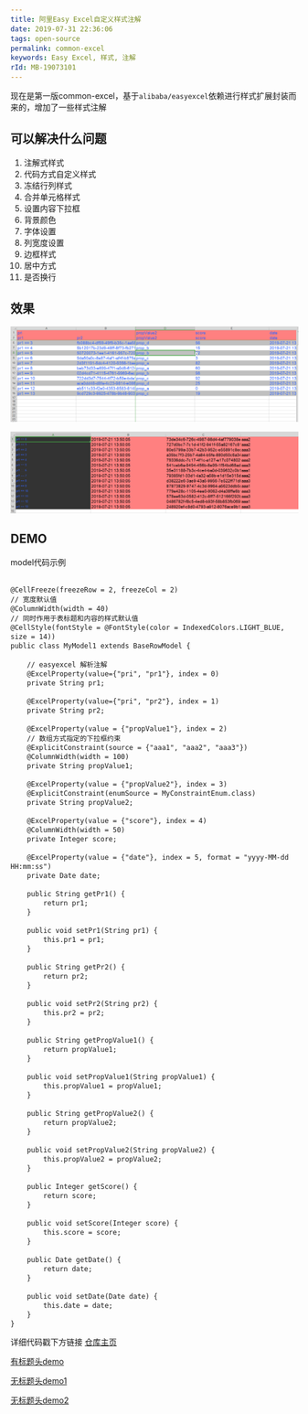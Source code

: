 ```yaml
---
title: 阿里Easy Excel自定义样式注解
date: 2019-07-31 22:36:06
tags: open-source
permalink: common-excel
keywords: Easy Excel, 样式, 注解
rId: MB-19073101
---
```


现在是第一版common-excel，基于`alibaba/easyexcel`依赖进行样式扩展封装而来的，增加了一些样式注解


## 可以解决什么问题

1. 注解式样式
2. 代码方式自定义样式
3. 冻结行列样式
4. 合并单元格样式
5. 设置内容下拉框
6. 背景颜色
7. 字体设置
8. 列宽度设置
9. 边框样式
10. 居中方式
11. 是否换行

## 效果

![img - 1](../static/MB19073101-1.png) 

![img - 2](../static/MB19073101-2.png) 

## DEMO

model代码示例

```

@CellFreeze(freezeRow = 2, freezeCol = 2)
// 宽度默认值
@ColumnWidth(width = 40)
// 同时作用于表标题和内容的样式默认值
@CellStyle(fontStyle = @FontStyle(color = IndexedColors.LIGHT_BLUE, size = 14))
public class MyModel1 extends BaseRowModel {

    // easyexcel 解析注解
    @ExcelProperty(value={"pri", "pr1"}, index = 0)
    private String pr1;

    @ExcelProperty(value={"pri", "pr2"}, index = 1)
    private String pr2;

    @ExcelProperty(value = {"propValue1"}, index = 2)
    // 数组方式指定的下拉框约束
    @ExplicitConstraint(source = {"aaa1", "aaa2", "aaa3"})
    @ColumnWidth(width = 100)
    private String propValue1;

    @ExcelProperty(value = {"propValue2"}, index = 3)
    @ExplicitConstraint(enumSource = MyConstraintEnum.class)
    private String propValue2;

    @ExcelProperty(value = {"score"}, index = 4)
    @ColumnWidth(width = 50)
    private Integer score;

    @ExcelProperty(value = {"date"}, index = 5, format = "yyyy-MM-dd HH:mm:ss")
    private Date date;

    public String getPr1() {
        return pr1;
    }

    public void setPr1(String pr1) {
        this.pr1 = pr1;
    }

    public String getPr2() {
        return pr2;
    }

    public void setPr2(String pr2) {
        this.pr2 = pr2;
    }

    public String getPropValue1() {
        return propValue1;
    }

    public void setPropValue1(String propValue1) {
        this.propValue1 = propValue1;
    }

    public String getPropValue2() {
        return propValue2;
    }

    public void setPropValue2(String propValue2) {
        this.propValue2 = propValue2;
    }

    public Integer getScore() {
        return score;
    }

    public void setScore(Integer score) {
        this.score = score;
    }

    public Date getDate() {
        return date;
    }

    public void setDate(Date date) {
        this.date = date;
    }
}
```

详细代码戳下方链接
[仓库主页](https://github.com/Uetty/common-excel)

[有标题头demo](https://github.com/Uetty/common-excel/blob/master/src/main/java/com/uetty/common/excel/demo/withhead/TestWithHeadModel.java)

[无标题头demo1](https://github.com/Uetty/common-excel/blob/master/src/main/java/com/uetty/common/excel/demo/headless/TestHeadlessModel1.java)

[无标题头demo2](https://github.com/Uetty/common-excel/blob/master/src/main/java/com/uetty/common/excel/demo/headless/TestHeadlessModel2.java)